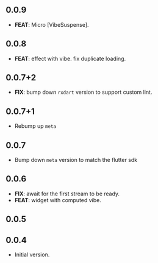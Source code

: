 ## 0.0.9

 - **FEAT**: Micro [VibeSuspense].

## 0.0.8

 - **FEAT**: effect with vibe. fix duplicate loading.

## 0.0.7+2

 - **FIX**: bump down `rxdart` version to support custom lint.

## 0.0.7+1

- Rebump up `meta`

## 0.0.7

- Bump down `meta` version to match the flutter sdk

## 0.0.6

- **FIX**: await for the first stream to be ready.
- **FEAT**: widget with computed vibe.

## 0.0.5

## 0.0.4

- Initial version.
